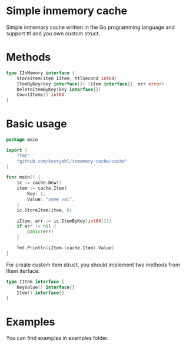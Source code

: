 # Simple inmemory cache
Simple inmemory cache written in the Go programming language and support ttl and you own custom struct.

Methods
=======
```go
type IInMemory interface {
	StoreItem(item IItem, ttlSecond int64)
	ItemByKey(key interface{}) (item interface{}, err error)
	DeleteItemByKey(key interface{})
	CountItems() int64
}
```

Basic usage
=======
```go
package main

import (
	"fmt"
	"github.com/kostyabl/inmemory-cache/cache"
)

func main() {
	ic := cache.New()
	item := cache.Item{
		Key: 1,
		Value: "some val",
	}
	ic.StoreItem(item, 0)

	iItem, err := ic.ItemByKey(int64(1))
	if err != nil {
		panic(err)
	}

	fmt.Println(iItem.(cache.Item).Value)
}
```

For create custom item struct, you should implement two methods from IItem iterface:
```go
type IItem interface {
	KeyValue() interface{}
	Item() interface{}
}
```

Examples
=======
You can find examples in examples folder.

